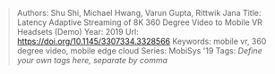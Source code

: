 > Authors: Shu Shi, Michael Hwang, Varun Gupta, Rittwik Jana
> Title: Latency Adaptive Streaming of 8K 360 Degree Video to Mobile VR Headsets (Demo)
> Year: 2019
> Url: https://doi.org/10.1145/3307334.3328566
> Keywords: mobile vr, 360 degree video, mobile edge cloud
> Series: MobiSys '19
> Tags: *Define your own tags here, separate by comma*